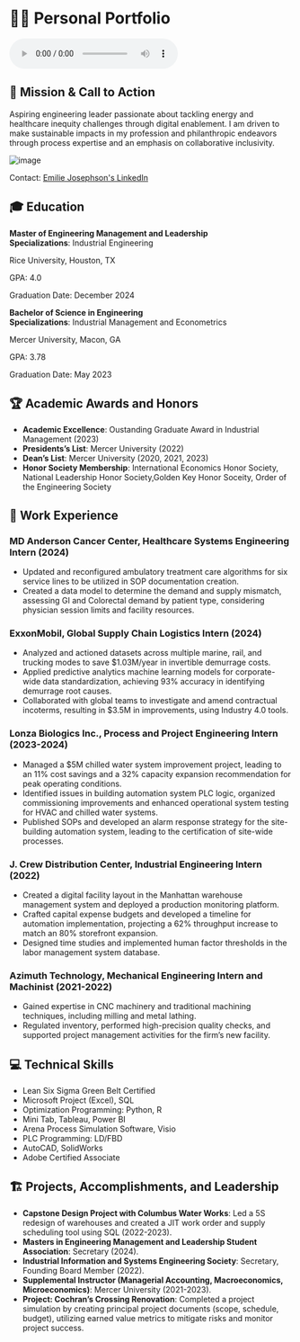 # 👩‍💻 Personal Portfolio

<audio controls>
  <source src="StockTune-Sunset%20Coffee%20Break_1729731655.mp3" type="audio/mpeg">
</audio>


## 🎯 Mission & Call to Action
Aspiring engineering leader passionate about tackling energy and healthcare inequity challenges through digital enablement. I am driven to make sustainable impacts in my profession and philanthropic endeavors through process expertise and an emphasis on collaborative inclusivity. 


![image](https://github.com/user-attachments/assets/85518051-788d-4a7f-80ed-98926a61f64f)



Contact: [Emilie Josephson's LinkedIn](https://www.linkedin.com/in/emilie-josephson-5a012b187)


## 🎓 Education
**Master of Engineering Management and Leadership**  
**Specializations**: Industrial Engineering 

Rice University, Houston, TX  

GPA: 4.0  

Graduation Date: December 2024

**Bachelor of Science in Engineering**  
**Specializations**: Industrial Management and Econometrics

Mercer University, Macon, GA 

GPA: 3.78

Graduation Date: May 2023

## 🏆 Academic Awards and Honors
- **Academic Excellence**: Oustanding Graduate Award in Industrial Management (2023)
- **Presidents’s List**: Mercer University (2022)
- **Dean’s List**: Mercer University (2020, 2021, 2023)
- **Honor Society Membership**: International Economics Honor Society, National Leadership Honor Society,Golden Key Honor Soceity, Order of the Engineering Society

## 💼 Work Experience

### MD Anderson Cancer Center, Healthcare Systems Engineering Intern (2024)
- Updated and reconfigured ambulatory treatment care algorithms for six service lines to be utilized in SOP documentation creation.
- Created a data model to determine the demand and supply mismatch, assessing GI and Colorectal demand by patient type, considering physician session limits and facility resources.

### ExxonMobil, Global Supply Chain Logistics Intern (2024)
- Analyzed and actioned datasets across multiple marine, rail, and trucking modes to save $1.03M/year in invertible demurrage costs.
- Applied predictive analytics machine learning models for corporate-wide data standardization, achieving 93% accuracy in identifying demurrage root causes.
- Collaborated with global teams to investigate and amend contractual incoterms, resulting in $3.5M in improvements, using Industry 4.0 tools.

### Lonza Biologics Inc., Process and Project Engineering Intern (2023-2024)
- Managed a $5M chilled water system improvement project, leading to an 11% cost savings and a 32% capacity expansion recommendation for peak operating conditions.
- Identified issues in building automation system PLC logic, organized commissioning improvements and enhanced operational system testing for HVAC and chilled water systems.
- Published SOPs and developed an alarm response strategy for the site-building automation system, leading to the certification of site-wide processes.

### J. Crew Distribution Center, Industrial Engineering Intern (2022)
- Created a digital facility layout in the Manhattan warehouse management system and deployed a production monitoring platform.
- Crafted capital expense budgets and developed a timeline for automation implementation, projecting a 62% throughput increase to match an 80% storefront expansion.
- Designed time studies and implemented human factor thresholds in the labor management system database.

### Azimuth Technology, Mechanical Engineering Intern and Machinist (2021-2022)
- Gained expertise in CNC machinery and traditional machining techniques, including milling and metal lathing.
- Regulated inventory, performed high-precision quality checks, and supported project management activities for the firm’s new facility.

## 💻 Technical Skills
- Lean Six Sigma Green Belt Certified
- Microsoft Project (Excel), SQL
- Optimization Programming: Python, R
- Mini Tab, Tableau, Power BI
- Arena Process Simulation Software, Visio
- PLC Programming: LD/FBD
- AutoCAD, SolidWorks
- Adobe Certified Associate

## 🏗️ Projects, Accomplishments, and Leadership

- **Capstone Design Project with Columbus Water Works**: Led a 5S redesign of warehouses and created a JIT work order and supply scheduling tool using SQL (2022-2023).
- **Masters in Engineering Management and Leadership Student Association**: Secretary (2024).
- **Industrial Information and Systems Engineering Society**: Secretary, Founding Board Member (2022).
- **Supplemental Instructor (Managerial Accounting, Macroeconomics, Microeconomics)**: Mercer University (2021-2023).
- **Project: Cochran’s Crossing Renovation**: Completed a project simulation by creating principal project documents (scope, schedule, budget), utilizing earned value metrics to mitigate risks and monitor project success.

